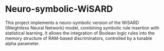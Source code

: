 # Neuro-symbolic-WiSARD
This project implements a neuro-symbolic version of the WiSARD (Weightless Neural Network) model, combining symbolic rule insertion with statistical learning. It allows the integration of Boolean logic rules into the memory structure of RAM-based discriminators, controlled by a tunable alpha parameter. 
